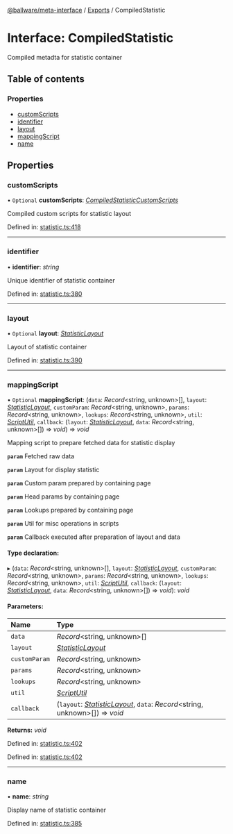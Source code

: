 [@ballware/meta-interface](../README.md) / [Exports](../modules.md) / CompiledStatistic

# Interface: CompiledStatistic

Compiled metadta for statistic container

## Table of contents

### Properties

- [customScripts](compiledstatistic.md#customscripts)
- [identifier](compiledstatistic.md#identifier)
- [layout](compiledstatistic.md#layout)
- [mappingScript](compiledstatistic.md#mappingscript)
- [name](compiledstatistic.md#name)

## Properties

### customScripts

• `Optional` **customScripts**: [*CompiledStatisticCustomScripts*](compiledstatisticcustomscripts.md)

Compiled custom scripts for statistic layout

Defined in: [statistic.ts:418](https://github.com/ballware/ballware-client/blob/cea3b48/packages/meta-interface/src/statistic.ts#L418)

___

### identifier

• **identifier**: *string*

Unique identifier of statistic container

Defined in: [statistic.ts:380](https://github.com/ballware/ballware-client/blob/cea3b48/packages/meta-interface/src/statistic.ts#L380)

___

### layout

• `Optional` **layout**: [*StatisticLayout*](statisticlayout.md)

Layout of statistic container

Defined in: [statistic.ts:390](https://github.com/ballware/ballware-client/blob/cea3b48/packages/meta-interface/src/statistic.ts#L390)

___

### mappingScript

• `Optional` **mappingScript**: (`data`: *Record*<string, unknown\>[], `layout`: [*StatisticLayout*](statisticlayout.md), `customParam`: *Record*<string, unknown\>, `params`: *Record*<string, unknown\>, `lookups`: *Record*<string, unknown\>, `util`: [*ScriptUtil*](scriptutil.md), `callback`: (`layout`: [*StatisticLayout*](statisticlayout.md), `data`: *Record*<string, unknown\>[]) => *void*) => *void*

Mapping script to prepare fetched data for statistic display

**`param`** Fetched raw data

**`param`** Layout for display statistic

**`param`** Custom param prepared by containing page

**`param`** Head params by containing page

**`param`** Lookups prepared by containing page

**`param`** Util for misc operations in scripts

**`param`** Callback executed after preparation of layout and data

#### Type declaration:

▸ (`data`: *Record*<string, unknown\>[], `layout`: [*StatisticLayout*](statisticlayout.md), `customParam`: *Record*<string, unknown\>, `params`: *Record*<string, unknown\>, `lookups`: *Record*<string, unknown\>, `util`: [*ScriptUtil*](scriptutil.md), `callback`: (`layout`: [*StatisticLayout*](statisticlayout.md), `data`: *Record*<string, unknown\>[]) => *void*): *void*

#### Parameters:

Name | Type |
:------ | :------ |
`data` | *Record*<string, unknown\>[] |
`layout` | [*StatisticLayout*](statisticlayout.md) |
`customParam` | *Record*<string, unknown\> |
`params` | *Record*<string, unknown\> |
`lookups` | *Record*<string, unknown\> |
`util` | [*ScriptUtil*](scriptutil.md) |
`callback` | (`layout`: [*StatisticLayout*](statisticlayout.md), `data`: *Record*<string, unknown\>[]) => *void* |

**Returns:** *void*

Defined in: [statistic.ts:402](https://github.com/ballware/ballware-client/blob/cea3b48/packages/meta-interface/src/statistic.ts#L402)

Defined in: [statistic.ts:402](https://github.com/ballware/ballware-client/blob/cea3b48/packages/meta-interface/src/statistic.ts#L402)

___

### name

• **name**: *string*

Display name of statistic container

Defined in: [statistic.ts:385](https://github.com/ballware/ballware-client/blob/cea3b48/packages/meta-interface/src/statistic.ts#L385)
